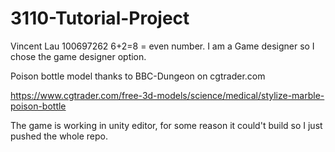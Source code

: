 # 3110-Tutorial-Project

Vincent Lau 100697262
6+2=8 = even number.
I am a Game designer so I chose the game designer option.

Poison bottle model thanks to BBC-Dungeon on cgtrader.com

https://www.cgtrader.com/free-3d-models/science/medical/stylize-marble-poison-bottle


The game is working in unity editor, for some reason it could't build so I just pushed the whole repo.
